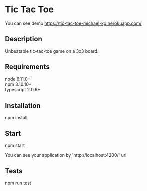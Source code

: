 # Tic Tac Toe
You can see demo https://tic-tac-toe-michael-kg.herokuapp.com/

## Description
Unbeatable tic-tac-toe game on a 3x3 board.

## Requirements
node 6.11.0+ <br>
npm 3.10.10+ <br>
typescript 2.0.6+ <br>

## Installation
npm install 

## Start
npm start

You can see your application by 'http://localhost:4200/' url

## Tests
npm run test

